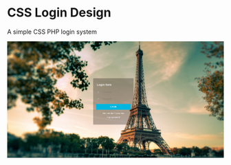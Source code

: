 # CSS Login Design
 A simple CSS PHP login system


<img src="https://github.com/didar115/CSS_Login_Design/blob/main/login_design.png">
